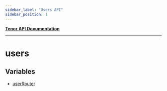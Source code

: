 ```yaml
---
sidebar_label: "Users API"
sidebar_position: 1
---
```


[**Tenor API Documentation**](../README.md)

***

# users

## Variables

- [userRouter](variables/userRouter.md)
